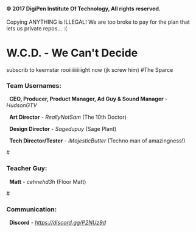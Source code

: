 <h4>© 2017 DigiPen Institute Of Technology, All rights reserved.</h4>
Copying ANYTHING is ILLEGAL! We are too broke to pay for the plan that lets us private repos... :(

# W.C.D. - We Can't Decide
subscrib to keemstar rooiiiiiiiiiight now (jk screw him)
#The Sparce

<h3>Team Usernames:</h3>

 &nbsp; <b>CEO, Producer, Product Manager, Ad Guy & Sound Manager</b>   - *HudsonGTV*  

 &nbsp; <b>Art Director</b>                   - *ReallyNotSam* (The 10th Doctor)

 &nbsp; <b>Design Director</b>                - *Sagedupuy* (Sage Plant)

 &nbsp; <b>Tech Director/Tester</b> - *iMajesticButter* (Techno man of amazingness!) 

#<h3>Teacher Guy:</h3>
 &nbsp; <b>Matt</b>                           - *cehnehd3h* (Floor Matt)

#<h3>Communication:</h3>
 &nbsp; <b>Discord</b>                        - *https://discord.gg/P2NUz9d*

